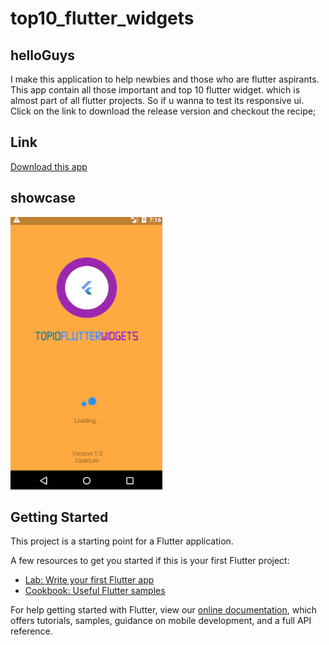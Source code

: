 # top10_flutter_widgets
## helloGuys
I make this application to help newbies and those who are flutter aspirants. This app contain all those important and top 10 flutter widget. which is almost part of all flutter projects. So if u wanna to test its responsive ui. Click on the link to download the release version and checkout the recipe;

## Link
[Download this app](https://drive.google.com/open?id=1PQdS8veQumWSyj1RKighFvr3rVt_TYOU)


## showcase

![](images/top10flutter.gif)





## Getting Started

This project is a starting point for a Flutter application.

A few resources to get you started if this is your first Flutter project:

- [Lab: Write your first Flutter app](https://flutter.dev/docs/get-started/codelab)
- [Cookbook: Useful Flutter samples](https://flutter.dev/docs/cookbook)

For help getting started with Flutter, view our
[online documentation](https://flutter.dev/docs), which offers tutorials,
samples, guidance on mobile development, and a full API reference.
